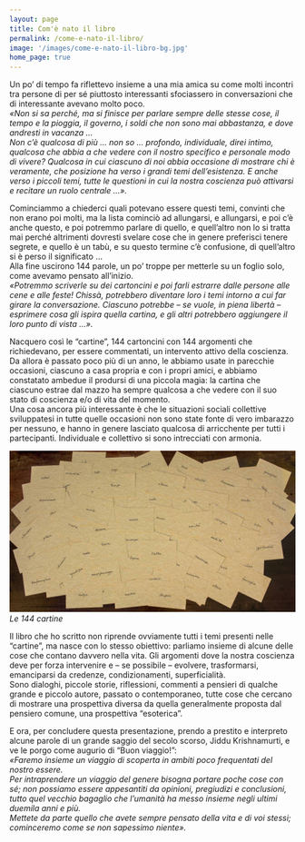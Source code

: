 ```yaml
---
layout: page
title: Com'è nato il libro
permalink: /come-e-nato-il-libro/
image: '/images/come-e-nato-il-libro-bg.jpg'
home_page: true
---
```


Un po’ di tempo fa riflettevo insieme a una mia amica su come molti incontri tra persone di per sé piuttosto interessanti sfociassero in conversazioni che di interessante avevano molto poco. <br/>
*«Non si sa perché, ma si finisce per parlare sempre delle stesse cose, il tempo e la pioggia, il governo, i soldi che non sono mai abbastanza, e dove andresti in vacanza …*<br/>
*Non c’è qualcosa di più … non so … profondo, individuale, direi intimo, qualcosa che abbia a che vedere con il nostro specifico e personale modo di vivere? Qualcosa in cui ciascuno di noi abbia occasione di mostrare chi è veramente, che posizione ha verso i grandi temi dell’esistenza. E anche verso i piccoli temi, tutte le questioni in cui la nostra coscienza può attivarsi e recitare un ruolo centrale …».*

Cominciammo a chiederci quali potevano essere questi temi, convinti che non erano poi molti, ma la lista cominciò ad allungarsi, e allungarsi, e poi c’è anche questo, e poi potremmo parlare di quello, e quell’altro non lo si tratta mai perché altrimenti dovresti svelare cose che in genere preferisci tenere segrete, e quello è un tabù, e su questo termine c’è confusione, di quell’altro si è perso il significato … <br/>
Alla fine uscirono 144 parole, un po’ troppe per metterle su un foglio solo, come avevamo pensato all’inizio.<br/>
*«Potremmo scriverle su dei cartoncini e poi farli estrarre dalle persone alle cene e alle feste! Chissà, potrebbero diventare loro i temi intorno a cui far girare la conversazione. Ciascuno potrebbe – se vuole, in piena libertà – esprimere cosa gli ispira quella cartina, e gli altri potrebbero aggiungere il loro punto di vista …».*

Nacquero così le “cartine”, 144 cartoncini con 144 argomenti che richiedevano, per essere commentati, un intervento attivo della coscienza.<br/>
Da allora è passato poco più di un anno, le abbiamo usate in parecchie occasioni, ciascuno a casa propria e con i propri amici, e abbiamo constatato ambedue il prodursi di una piccola magia: la cartina che ciascuno estrae dal mazzo ha sempre qualcosa a che vedere con il suo stato di coscienza e/o di vita del momento. <br/>
Una cosa ancora più interessante è che le situazioni sociali collettive sviluppatesi in tutte quelle occasioni non sono state fonte di vero imbarazzo per nessuno, e hanno in genere lasciato qualcosa di arricchente per tutti i partecipanti. Individuale e collettivo si sono intrecciati con armonia.

![](/images/cartine.jpg)
*Le 144 cartine*

Il libro che ho scritto non riprende ovviamente tutti i temi presenti nelle “cartine”, ma nasce con lo stesso obiettivo: parliamo insieme di alcune delle cose che contano davvero nella vita. Gli argomenti dove la nostra coscienza deve per forza intervenire e – se possibile – evolvere, trasformarsi, emanciparsi da credenze, condizionamenti, superficialità. <br/>
Sono dialoghi, piccole storie, riflessioni, commenti a pensieri di qualche grande e piccolo autore, passato o contemporaneo, tutte cose che cercano di mostrare una prospettiva diversa da quella generalmente proposta dal pensiero comune, una prospettiva “esoterica”.

E ora, per concludere questa presentazione, prendo a prestito e interpreto alcune parole di un grande saggio del secolo scorso, Jiddu Krishnamurti, e ve le porgo come augurio di “Buon viaggio!”:<br/>
*«Faremo insieme un viaggio di scoperta in ambiti poco frequentati del nostro essere.*<br/>
*Per intraprendere un viaggio del genere bisogna portare poche cose con sé; non possiamo essere appesantiti da opinioni, pregiudizi e conclusioni, tutto quel vecchio bagaglio che l’umanità ha messo insieme negli ultimi duemila anni e più.* <br/>
*Mettete da parte quello che avete sempre pensato della vita e di voi stessi; cominceremo come se non sapessimo niente».*